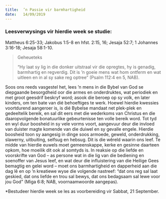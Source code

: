 ```yaml
---
title:  ’n Passie vir barmhartigheid
date:   14/09/2019
---
```


### Leesverwysings vir hierdie week se studie: 
Mattheus 6:25-33; Jakobus 1:5-8 en hfst. 2:15, 16; Jesaja 52:7; 1 Johannes 3:16-18; Jesaja 58:1-10. 

> <p>Geheueteks</p> 
> “Hy laat sy lig in die donker uitstraal vir die opregtes, hy is genadig, barmhartig en regverdig. Dit is ’n goeie mens wat hom ontferm en wat uitleen en in al sy sake reg optree” (Psalm 112:4 en 5, NAB). 

Soos ons reeds vasgestel het, lees ’n mens in die Bybel van God se diepgaande besorgdheid oor die armes en onderdruktes, wat periodiek en met groot geesdrif beskryf word; asook die beroep op sy volk, en later kinders, om ten bate van dié behoeftiges te werk. Hoewel hierdie kwessies voortdurend aangeroer is, is dié Bybelse mandaat net plek-plek en gedeeltelik bereik, en sal dit eers met die wederkoms van Christus en die daaropvolgende bonatuurlike gebeurtenisse ten volle bereik word.  Tot tyd en wyl duur boosheid in sy vele vorms voort, aangevuur deur die invloed van duister magte komende van die duiwel en sy gevalle engele. Hierdie boosheid toon sy aangesig in dinge soos armoede, geweld, onderdrukking, slawerny, uitbuiting, selfsug en hebsug. Dit is die wêreld waarin ons leef. Te midde van hierdie euwels moet gemeenskappe, kerke en gesinne daarteen opkom, hoe moeilik dit ook al somtyds is. In reaksie op die liefde en voorskrifte van God – as persone wat in die lig van die bediening en soenoffer van Jesus leef, en wat deur die influistering van die Heilige Gees bemagtig en gelei word – moet ons barmhartigheid en dapperheid aan die dag lê en op ’n kreatiewe wyse die volgende nastreef: “dat ons reg sal laat geskied, dat ons liefde en trou sal bewys, dat ons bedagsaam sal lewe voor jou God” (Miga 6:8; NAB, voornaamwoorde aangepas). 

*Bestudeer hierdie week se les as voorbereiding vir Sabbat, 21 September.